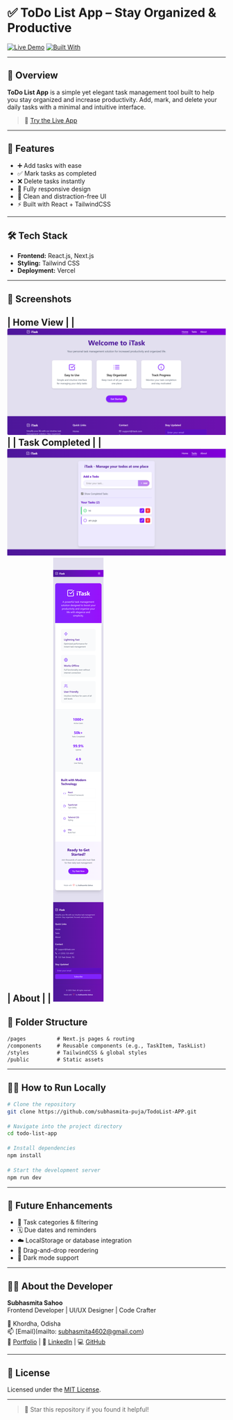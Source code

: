 
# ✅ ToDo List App – Stay Organized & Productive

[![Live Demo](https://img.shields.io/badge/Live%20Demo-Visit%20Now-brightgreen?style=for-the-badge)](https://todo-list-app-three-fawn.vercel.app)
[![Built With](https://img.shields.io/badge/Built%20With-Next.js%2C%20React%2C%20TailwindCSS-blueviolet?style=for-the-badge)]()

---

## 📝 Overview

**ToDo List App** is a simple yet elegant task management tool built to help you stay organized and increase productivity. Add, mark, and delete your daily tasks with a minimal and intuitive interface.

> 🌟 [Try the Live App](https://todo-list-app-three-fawn.vercel.app)

---

## 🚀 Features

- ➕ Add tasks with ease
- ✅ Mark tasks as completed
- ❌ Delete tasks instantly
- 📱 Fully responsive design
- 🎯 Clean and distraction-free UI
- ⚡ Built with React + TailwindCSS

---

## 🛠️ Tech Stack

- **Frontend:** React.js, Next.js
- **Styling:** Tailwind CSS
- **Deployment:** Vercel

---

## 📸 Screenshots

| Home View | 
| ![Home](src/assets/todo-home.png) |
| Task Completed |
| ![Completed](src/assets/todo-completed.png) 
| About |
| ![About](src/assets/todo-about.png)
---

## 📂 Folder Structure

```
/pages          # Next.js pages & routing
/components     # Reusable components (e.g., TaskItem, TaskList)
/styles         # TailwindCSS & global styles
/public         # Static assets
```

---

## 🧑‍💻 How to Run Locally

```bash
# Clone the repository
git clone https://github.com/subhasmita-puja/TodoList-APP.git

# Navigate into the project directory
cd todo-list-app

# Install dependencies
npm install

# Start the development server
npm run dev
```

---

## 🌟 Future Enhancements

- 🧠 Task categories & filtering
- 🗓️ Due dates and reminders
- ☁️ LocalStorage or database integration
- 🔄 Drag-and-drop reordering
- 🌙 Dark mode support

---

## 👩‍💻 About the Developer

**Subhasmita Sahoo**  
Frontend Developer | UI/UX Designer | Code Crafter

📍 Khordha, Odisha  
📫 [Email](mailto: subhasmita4602@gmail.com)  
🔗 [Portfolio](#) | 💼 [LinkedIn](https://www.linkedin.com/in/subhasmita-sahoo-puja/) | 💻 [GitHub](https://github.com/subhasmita-puja)

---

## 📝 License

Licensed under the [MIT License](LICENSE).

---

> 💖 Star this repository if you found it helpful!
